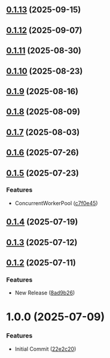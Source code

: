## [0.1.13](https://github.com/cloud-copilot/job/compare/v0.1.12...v0.1.13) (2025-09-15)

## [0.1.12](https://github.com/cloud-copilot/job/compare/v0.1.11...v0.1.12) (2025-09-07)

## [0.1.11](https://github.com/cloud-copilot/job/compare/v0.1.10...v0.1.11) (2025-08-30)

## [0.1.10](https://github.com/cloud-copilot/job/compare/v0.1.9...v0.1.10) (2025-08-23)

## [0.1.9](https://github.com/cloud-copilot/job/compare/v0.1.8...v0.1.9) (2025-08-16)

## [0.1.8](https://github.com/cloud-copilot/job/compare/v0.1.7...v0.1.8) (2025-08-09)

## [0.1.7](https://github.com/cloud-copilot/job/compare/v0.1.6...v0.1.7) (2025-08-03)

## [0.1.6](https://github.com/cloud-copilot/job/compare/v0.1.5...v0.1.6) (2025-07-26)

## [0.1.5](https://github.com/cloud-copilot/job/compare/v0.1.4...v0.1.5) (2025-07-23)


### Features

* ConcurrentWorkerPool ([c7f0e45](https://github.com/cloud-copilot/job/commit/c7f0e45ea0e34cca31261f9d7e5316e41f9afc11))

## [0.1.4](https://github.com/cloud-copilot/job/compare/v0.1.3...v0.1.4) (2025-07-19)

## [0.1.3](https://github.com/cloud-copilot/job/compare/v0.1.2...v0.1.3) (2025-07-12)

## [0.1.2](https://github.com/cloud-copilot/job/compare/v0.1.1...v0.1.2) (2025-07-11)


### Features

* New Release ([8ad9b26](https://github.com/cloud-copilot/job/commit/8ad9b26b463832196e145a2ae4953e3d362ee139))

# 1.0.0 (2025-07-09)


### Features

* Initial Commit ([22e2c20](https://github.com/cloud-copilot/job/commit/22e2c20681286f4bc1626fd9be0216efeaf8c766))
